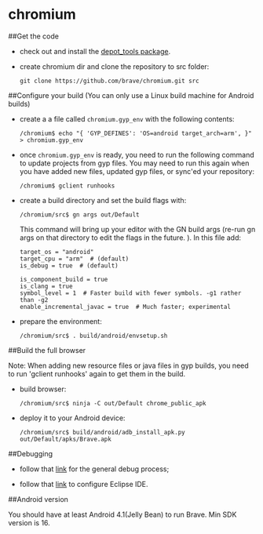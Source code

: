 # chromium

##Get the code

- check out and install the [depot_tools package](https://commondatastorage.googleapis.com/chrome-infra-docs/flat/depot_tools/docs/html/depot_tools_tutorial.html#_setting_up).
- create chromium dir and clone the repository to src folder:

  `git clone https://github.com/brave/chromium.git src`
  
##Configure your build (You can only use a Linux build machine for Android builds)

- create a a file called `chromium.gyp_env` with the following contents:

  `/chromium$ echo "{ 'GYP_DEFINES': 'OS=android target_arch=arm', }" > chromium.gyp_env`
  
- once `chromium.gyp_env` is ready, you need to run the following command to update projects from gyp files. You may need to run this again when you have added new files, updated gyp files, or sync'ed your repository:
  
  `/chromium$ gclient runhooks`
  
- create a build directory and set the build flags with:
  
  `/chromium/src$ gn args out/Default`
  
  This command will bring up your editor with the GN build args (re-run gn args on that directory to edit the flags in the future. ). In this file add:

      target_os = "android"
      target_cpu = "arm"  # (default)
      is_debug = true  # (default)

      is_component_build = true
      is_clang = true
      symbol_level = 1  # Faster build with fewer symbols. -g1 rather than -g2
      enable_incremental_javac = true  # Much faster; experimental
  
- prepare the environment:

  `/chromium/src$ . build/android/envsetup.sh`
  
##Build the full browser

Note: When adding new resource files or java files in gyp builds, you need to run 'gclient runhooks' again to get them in the build.

- build browser:

  `/chromium/src$ ninja -C out/Default chrome_public_apk`
  
- deploy it to your Android device:

  `/chromium/src$ build/android/adb_install_apk.py out/Default/apks/Brave.apk`

##Debugging

- follow that [link](https://www.chromium.org/developers/how-tos/debugging-on-android) for the general debug process;

- follow that [link](https://www.chromium.org/developers/android-eclipse-dev) to configure Eclipse IDE.

##Android version

You should have at least Android 4.1(Jelly Bean) to run Brave. Min SDK version is 16.
